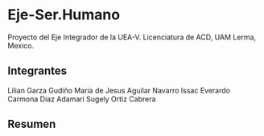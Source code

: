# Eje-Ser.Humano
Proyecto del Eje Integrador de la UEA-V. 
Licenciatura de ACD, UAM Lerma, Mexico.

## Integrantes 
Lilian Garza Gudiño
Maria de Jesus Aguilar Navarro
Issac Everardo Carmona Diaz
Adamari Sugely Ortiz Cabrera

## Resumen